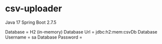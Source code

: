 # csv-uploader

Java 17
Spring Boot 2.7.5

Database = H2 (in-memory)
Database Url = jdbc:h2:mem:csvDb
Database Username = sa
Database Password = 
